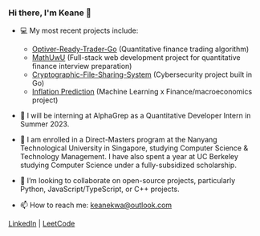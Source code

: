 ### Hi there, I'm Keane 👋

- 💻 My most recent projects include:
  - [Optiver-Ready-Trader-Go](https://github.com/keanekwa/Optiver-Ready-Trader-Go) (Quantitative finance trading algorithm)
  - [MathUwU](https://github.com/keanekwa/MathUwU) (Full-stack web development project for quantitative finance interview preparation)
  - [Cryptographic-File-Sharing-System](https://github.com/keanekwa/Cryptographic-File-Sharing-System) (Cybersecurity project built in Go)
  - [Inflation Prediction](https://github.com/keanekwa/Inflation-Prediction) (Machine Learning x Finance/macroeconomics project)

- 💼 I will be interning at AlphaGrep as a Quantitative Developer Intern in Summer 2023.

- 🏫 I am enrolled in a Direct-Masters program at the Nanyang Technological University in Singapore, studying Computer Science & Technology Management. I have also spent a year at UC Berkeley studying Computer Science under a fully-subsidized scholarship.

- 🤝 I’m looking to collaborate on open-source projects, particularly Python, JavaScript/TypeScript, or C++ projects.

- 📫 How to reach me: keanekwa@outlook.com

[LinkedIn](https://www.linkedin.com/in/keane-kwa/) | [LeetCode](https://leetcode.com/keanekwa/)
